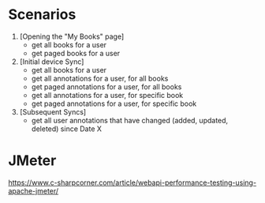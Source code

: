 ﻿# Scenarios

1. [Opening the "My Books" page]
	+ get all books for a user
	+ get paged books for a user
2. [Initial device Sync]
	+ get all books for a user
	+ get all annotations for a user, for all books
	+ get paged annotations for a user, for all books
	+ get all annotations for a user, for specific book
	+ get paged annotations for a user, for specific book
3. [Subsequent Syncs] 
	- get all user annotations that have changed (added, updated, deleted) since Date X

# JMeter

https://www.c-sharpcorner.com/article/webapi-performance-testing-using-apache-jmeter/
